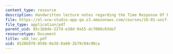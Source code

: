 ```yaml
---
content_type: resource
description: Handwritten lecture notes regarding the Time Response Of RC Circuis.
file: https://ol-ocw-studio-app-qa.s3.amazonaws.com/courses/16-01-unified-engineering-i-ii-iii-iv-fall-2005-spring-2006/8520b970059b0e380a602b79c04c90ca_s08_lec.pdf
file_type: application/pdf
parent_uid: 85c1b0de-227d-e38d-9a55-dc7008c03de7
resourcetype: Document
title: s08_lec.pdf
uid: 8520b970-059b-0e38-0a60-2b79c04c90ca
---
```

